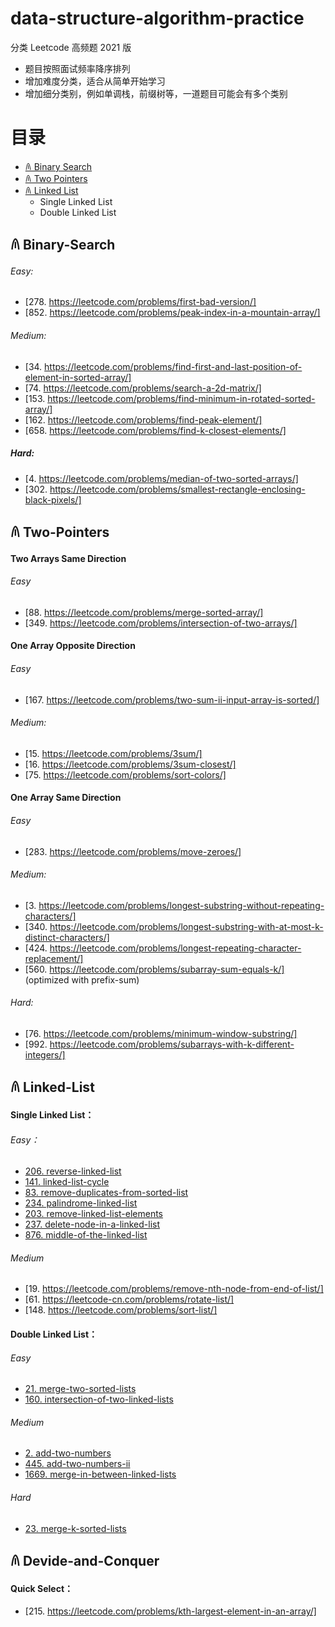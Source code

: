# data-structure-algorithm-practice
分类 Leetcode 高频题 2021 版

- 题目按照面试频率降序排列
- 增加难度分类，适合从简单开始学习
- 增加细分类别，例如单调栈，前缀树等，一道题目可能会有多个类别

# 目录
- [𐀴 Binary Search](#𐀴-Binary-Search)
- [𐀴 Two Pointers](#𐀴-Two-Pointers)
- [𐀴 Linked List](#𐀴-Linked-List)
    - Single Linked List
    - Double Linked List

## 𐀴 Binary-Search
###### Easy:
- [278. https://leetcode.com/problems/first-bad-version/]
- [852. https://leetcode.com/problems/peak-index-in-a-mountain-array/]

###### Medium:
- [34. https://leetcode.com/problems/find-first-and-last-position-of-element-in-sorted-array/]
- [74. https://leetcode.com/problems/search-a-2d-matrix/]
- [153. https://leetcode.com/problems/find-minimum-in-rotated-sorted-array/]
- [162. https://leetcode.com/problems/find-peak-element/]
- [658. https://leetcode.com/problems/find-k-closest-elements/]

##### Hard:
- [4. https://leetcode.com/problems/median-of-two-sorted-arrays/]
- [302. https://leetcode.com/problems/smallest-rectangle-enclosing-black-pixels/]

## 𐀴 Two-Pointers

#### Two Arrays Same Direction
###### Easy
- [88. https://leetcode.com/problems/merge-sorted-array/]
- [349. https://leetcode.com/problems/intersection-of-two-arrays/]

#### One Array Opposite Direction
###### Easy
- [167. https://leetcode.com/problems/two-sum-ii-input-array-is-sorted/] 

###### Medium:
- [15. https://leetcode.com/problems/3sum/] 
- [16. https://leetcode.com/problems/3sum-closest/]
- [75. https://leetcode.com/problems/sort-colors/]

#### One Array Same Direction
###### Easy
- [283. https://leetcode.com/problems/move-zeroes/]

###### Medium:
- [3. https://leetcode.com/problems/longest-substring-without-repeating-characters/] 
- [340. https://leetcode.com/problems/longest-substring-with-at-most-k-distinct-characters/]
- [424. https://leetcode.com/problems/longest-repeating-character-replacement/]
- [560. https://leetcode.com/problems/subarray-sum-equals-k/] (optimized with prefix-sum)

###### Hard:
- [76. https://leetcode.com/problems/minimum-window-substring/]
- [992. https://leetcode.com/problems/subarrays-with-k-different-integers/]

## 𐀴 Linked-List
#### Single Linked List：

###### Easy：

- [206. reverse-linked-list](https://leetcode.com/problems/reverse-linked-list/)
- [141. linked-list-cycle](https://leetcode.com/problems/linked-list-cycle/)
- [83. remove-duplicates-from-sorted-list](https://leetcode.com/problems/remove-duplicates-from-sorted-list/)
- [234. palindrome-linked-list](https://leetcode.com/problems/palindrome-linked-list/)
- [203. remove-linked-list-elements](https://leetcode.com/problems/remove-linked-list-elements/)
- [237. delete-node-in-a-linked-list](https://leetcode.com/problems/delete-node-in-a-linked-list/)
- [876. middle-of-the-linked-list](https://leetcode.com/problems/middle-of-the-linked-list/)

###### Medium
- [19. https://leetcode.com/problems/remove-nth-node-from-end-of-list/]
- [61. https://leetcode-cn.com/problems/rotate-list/]
- [148. https://leetcode.com/problems/sort-list/]

#### Double Linked List：

###### Easy

- [21. merge-two-sorted-lists](https://leetcode-cn.com/problems/merge-two-sorted-lists/)
- [160. intersection-of-two-linked-lists](https://leetcode-cn.com/problems/intersection-of-two-linked-lists/)

###### Medium

- [2. add-two-numbers](https://leetcode-cn.com/problems/add-two-numbers/)
- [445. add-two-numbers-ii](https://leetcode-cn.com/problems/add-two-numbers-ii/)
- [1669. merge-in-between-linked-lists](https://leetcode-cn.com/problems/merge-in-between-linked-lists/)

###### Hard

- [23. merge-k-sorted-lists](https://leetcode-cn.com/problems/merge-k-sorted-lists/)

## 𐀴 Devide-and-Conquer
#### Quick Select：
- [215. https://leetcode.com/problems/kth-largest-element-in-an-array/]
